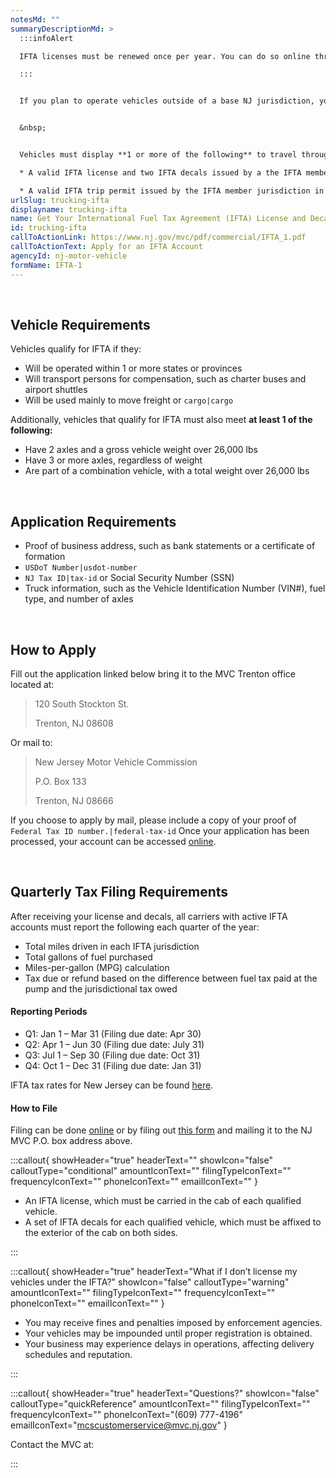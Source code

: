 ```yaml
---
notesMd: ""
summaryDescriptionMd: >
  :::infoAlert 

  IFTA licenses must be renewed once per year. You can do so online through your account portal.

  :::


  If you plan to operate vehicles outside of a base NJ jurisdiction, you must license them under the International Fuel Tax Agreement (IFTA).


  &nbsp;


  Vehicles must display **1 or more of the following** to travel through IFTA member jurisdictions, which constitute the lower 48 U.S. states and the 10 Canadian provinces:

  * A valid IFTA license and two IFTA decals issued by a the IFTA member jurisdiction in which they are based

  * A valid IFTA trip permit issued by the IFTA member jurisdiction in which they are based
urlSlug: trucking-ifta
displayname: trucking-ifta
name: Get Your International Fuel Tax Agreement (IFTA) License and Decals
id: trucking-ifta
callToActionLink: https://www.nj.gov/mvc/pdf/commercial/IFTA_1.pdf
callToActionText: Apply for an IFTA Account
agencyId: nj-motor-vehicle
formName: IFTA-1
---
```

&nbsp;

## Vehicle Requirements

Vehicles qualify for IFTA if they:

* Will be operated within 1 or more states or provinces
* Will transport persons for compensation, such as charter buses and airport shuttles
* Will be used mainly to move freight or `cargo|cargo` 

Additionally, vehicles that qualify for IFTA must also meet **at least 1 of the following:**

* Have 2 axles and a gross vehicle weight over 26,000 lbs
* Have 3 or more axles, regardless of weight
* Are part of a combination vehicle, with a total weight over 26,000 lbs

&nbsp;

## Application Requirements

* Proof of business address, such as bank statements or a certificate of formation
*  `USDoT Number|usdot-number` 
*  `NJ Tax ID|tax-id` or Social Security Number (SSN)
* Truck information, such as the Vehicle Identification Number (VIN#), fuel type, and number of axles

&nbsp;

## How to Apply

Fill out the application linked below bring it to the MVC Trenton office located at:

> 120 South Stockton St.
> &nbsp;
>
> Trenton, NJ 08608

Or mail to:

> New Jersey Motor Vehicle Commission
> &nbsp;
>
> P.O. Box 133
> &nbsp;
>
> Trenton, NJ 08666

If you choose to apply by mail, please include a copy of your proof of `Federal Tax ID number.|federal-tax-id` Once your application has been processed, your account can be accessed [online](https://mvcappwintelirp.state.nj.us/njWeb/login.do).

&nbsp;

## Quarterly Tax Filing Requirements

After receiving your license and decals, all carriers with active IFTA accounts must report the following each quarter of the year:

* Total miles driven in each IFTA jurisdiction
* Total gallons of fuel purchased
* Miles-per-gallon (MPG) calculation
* Tax due or refund based on the difference between fuel tax paid at the pump and the jurisdictional tax owed

#### Reporting Periods

* Q1: Jan 1 – Mar 31 (Filing due date: Apr 30)
* Q2: Apr 1 – Jun 30 (Filing due date: July 31)
* Q3: Jul 1 – Sep 30 (Filing due date: Oct 31)
* Q4: Oct 1 – Dec 31 (Filing due date: Jan 31)

IFTA tax rates for New Jersey can be found [here](https://www.iftach.org/taxmatrix4/allrates-with-xchange-rate.php).

#### How to File

Filing can be done [online](https://mvcappwintelirp.state.nj.us/njWeb/login.do) or by filing out [this form](https://www.nj.gov/mvc/pdf/business/nj_ifta_quarterly_tax_return.pdf) and mailing it to the NJ MVC P.O. box address above.

:::callout{ showHeader="true" headerText="" showIcon="false" calloutType="conditional" amountIconText="" filingTypeIconText="" frequencyIconText="" phoneIconText="" emailIconText="" }

* An IFTA license, which must be carried in the cab of each qualified vehicle.​
*  A set of IFTA decals for each qualified vehicle, which must be affixed to the exterior of the cab on both sides.

:::

:::callout{ showHeader="true" headerText="What if I don’t license my vehicles under the IFTA?" showIcon="false" calloutType="warning" amountIconText="" filingTypeIconText="" frequencyIconText="" phoneIconText="" emailIconText="" }

* You may receive fines and penalties imposed by enforcement agencies.
* Your vehicles may be impounded until proper registration is obtained.
* Your business may experience delays in operations, affecting delivery schedules and reputation.

:::

:::callout{ showHeader="true" headerText="Questions?" showIcon="false" calloutType="quickReference" amountIconText="" filingTypeIconText="" frequencyIconText="" phoneIconText="(609) 777-4196" emailIconText="mcscustomerservice@mvc.nj.gov" }

Contact the MVC at:

:::

